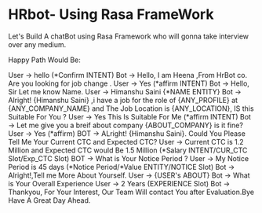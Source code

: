 # HRbot- Using Rasa FrameWork

Let's Build A chatBot using Rasa Framework who will gonna take interview over any medium.

Happy Path Would Be:

User -> hello (*Confirm INTENT) 
Bot -> Hello, I am Heena ,From HrBot co. Are you looking for job change .
User -> Yes (*affirm INTENT)
Bot -> Hello, Sir Let me know Name.
User -> Himanshu Saini {*NAME ENTITY}
Bot -> Alright! {Himanshu Saini} ,i have a job for the role of {ANY_PROFILE} at {ANY_COMPANY_NAME} and The Job Location is {ANY_LOCATION}, IS this Suitable For You ?
User -> Yes This Is Suitable For Me (*affirm INTENT)
Bot -> Let me give you a breif about company {ABOUT_COMPANY} is it fine?
User -> Yes (*affirm)
BOT -> ALright! {Himanshu Saini}. Could You Please Tell Me Your Current CTC and Expected CTC?
User -> Current CTC is 1.2 Million and Expected CTC would Be 1.5 Million (*Salary INTENT/CUR_CTC Slot/Exp_CTC Slot)
BOT -> What is Your Notice Period ?
User -> My Notice Period is 45 days (*Notice Period/*Value ENTITY/NOTICE Slot)
Bot -> Alright!,Tell me More About Yourself.
User -> {USER's ABOUT}
Bot -> What is Your Overall Experience
User -> 2 Years (EXPERIENCE Slot)
Bot -> Thankyou, For Your Interest, Our Team Will contact You after Evaluation.Bye Have A Great Day Ahead. 
